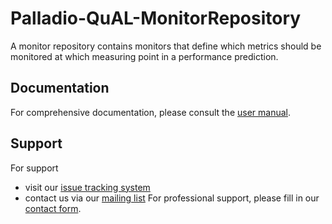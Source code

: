 # Palladio-QuAL-MonitorRepository
A monitor repository contains monitors that define which metrics should be monitored at which measuring point in a performance prediction.

## Documentation
For comprehensive documentation, please consult the [user manual](https://github.com/user-attachments/files/15523615/QualityAnalysisLab.pdf).



## Support
For support
* visit our [issue tracking system](https://palladio-simulator.com/jira)
* contact us via our [mailing list](https://lists.ira.uni-karlsruhe.de/mailman/listinfo/palladio-dev)
For professional support, please fill in our [contact form](http://www.palladio-simulator.com/about_palladio/support/).
